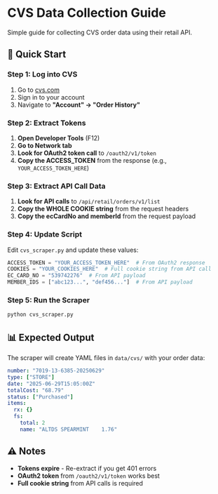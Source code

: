 # CVS Data Collection Guide

Simple guide for collecting CVS order data using their retail API.

## 🚀 **Quick Start**

### **Step 1: Log into CVS**

1. Go to [cvs.com](https://cvs.com)
2. Sign in to your account
3. Navigate to **"Account" → "Order History"**

### **Step 2: Extract Tokens**

1. **Open Developer Tools** (F12)
2. **Go to Network tab**
3. **Look for OAuth2 token call** to `/oauth2/v1/token`
4. **Copy the ACCESS_TOKEN** from the response (e.g., `YOUR_ACCESS_TOKEN_HERE`)

### **Step 3: Extract API Call Data**

1. **Look for API calls** to `/api/retail/orders/v1/list`
2. **Copy the WHOLE COOKIE string** from the request headers
3. **Copy the ecCardNo and memberId** from the request payload

### **Step 4: Update Script**

Edit `cvs_scraper.py` and update these values:

```python
ACCESS_TOKEN = "YOUR_ACCESS_TOKEN_HERE"  # From OAuth2 response
COOKIES = "YOUR_COOKIES_HERE"  # Full cookie string from API call
EC_CARD_NO = "539742276"  # From API payload
MEMBER_IDS = ["abc123...", "def456..."]  # From API payload
```

### **Step 5: Run the Scraper**

```bash
python cvs_scraper.py
```

## 📊 **Expected Output**

The scraper will create YAML files in `data/cvs/` with your order data:

```yaml
number: "7019-13-6385-20250629"
type: ["STORE"]
date: "2025-06-29T15:05:00Z"
totalCost: "68.79"
status: ["Purchased"]
items:
  rx: {}
  fs:
    total: 2
    name: "ALTDS SPEARMINT    1.76"
```

## ⚠️ **Notes**

- **Tokens expire** - Re-extract if you get 401 errors
- **OAuth2 token** from `/oauth2/v1/token` works best
- **Full cookie string** from API calls is required
